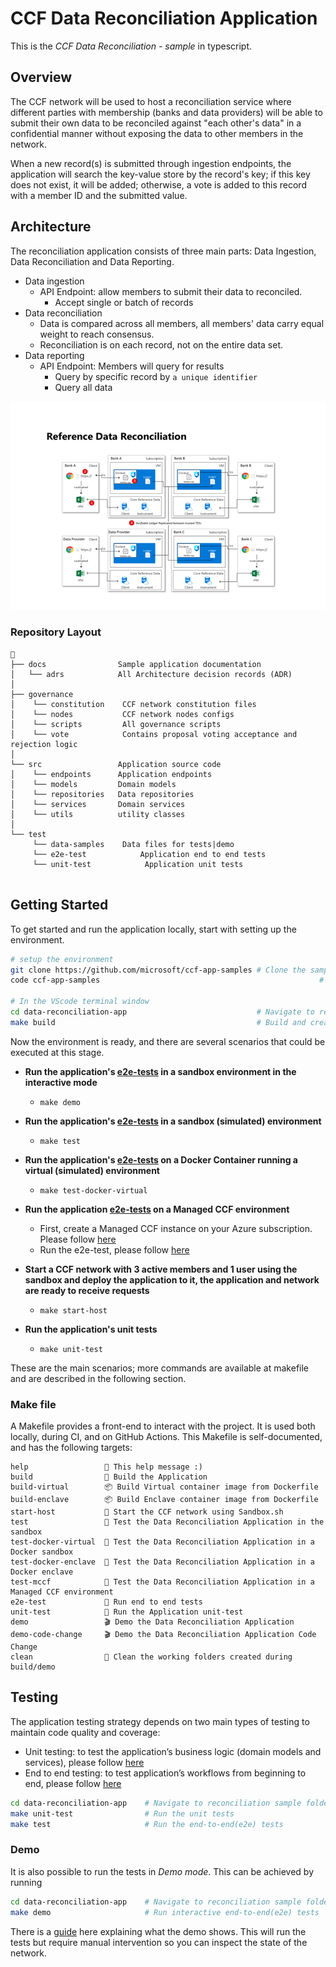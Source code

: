 # CCF Data Reconciliation Application

This is the _CCF Data Reconciliation - sample_ in typescript.

## Overview

The CCF network will be used to host a reconciliation service where different parties with membership (banks and data providers) will be able to submit their own data to be reconciled against "each other's data" in a confidential manner without exposing the data to other members in the network.

When a new record(s) is submitted through ingestion endpoints, the application will search the key-value store by the record's key; if this key does not exist, it will be added; otherwise, a vote is added to this record with a member ID and the submitted value.

## Architecture

The reconciliation application consists of three main parts: Data Ingestion, Data Reconciliation and Data Reporting.

- Data ingestion
  - API Endpoint: allow members to submit their data to reconciled.
    - Accept single or batch of records
- Data reconciliation
  - Data is compared across all members, all members' data carry equal weight to reach consensus.
  - Reconciliation is on each record, not on the entire data set.
- Data reporting
  - API Endpoint: Members will query for results
    - Query by specific record by `a unique identifier`
    - Query all data

![architecture diagram](./docs/images/architecture.png)

### Repository Layout

```text
📂
├── docs                Sample application documentation
│   └── adrs            All Architecture decision records (ADR)
│
├── governance
│    └── constitution    CCF network constitution files
│    └── nodes           CCF network nodes configs
│    └── scripts         All governance scripts
│    └── vote            Contains proposal voting acceptance and rejection logic
│
└── src                 Application source code
│    └── endpoints      Application endpoints
│    └── models         Domain models
│    └── repositories   Data repositories
│    └── services       Domain services
│    └── utils          utility classes
│
└── test
     └── data-samples    Data files for tests|demo
     └── e2e-test            Application end to end tests
     └── unit-test            Application unit tests
     

```

## Getting Started

To get started and run the application locally, start with setting up the environment.

```bash
# setup the environment
git clone https://github.com/microsoft/ccf-app-samples # Clone the samples repository
code ccf-app-samples                                                 # open samples repository in Visual studio code

# In the VScode terminal window
cd data-reconciliation-app                             # Navigate to reconciliation sample folder
make build                                             # Build and create the application deployment bundle
```

Now the environment is ready, and there are several scenarios that could be executed at this stage.

- **Run the application's [e2e-tests](./test/test.sh) in a sandbox environment in the interactive mode**
  - `make demo`

- **Run the application's [e2e-tests](./test/test.sh) in a sandbox (simulated) environment**
  - `make test`

- **Run the application's [e2e-tests](./test/test.sh) on a Docker Container running a virtual (simulated) environment**
  - `make test-docker-virtual`

- **Run the application [e2e-tests](./test/test.sh) on a Managed CCF environment**
  - First, create a Managed CCF instance on your Azure subscription. Please follow [here](https://github.com/microsoft/ccf-app-samples/tree/main/deploy#deploying-the-ccf-samples)
  - Run the e2e-test, please follow [here](https://github.com/microsoft/ccf-app-samples/tree/main/deploy#deploying-a-ccf-application-to-azure-managed-ccf)

- **Start a CCF network with 3 active members and 1 user using the sandbox and deploy the application to it, the application and network are ready to receive requests**
  - `make start-host`

- **Run the application's unit tests**
  - `make unit-test`

These are the main scenarios; more commands are available at makefile and are described in the following section.

### Make file

A Makefile provides a front-end to interact with the project. It is used both locally, during CI, and on GitHub Actions. This Makefile is self-documented, and has the following targets:

```text
help                 💬 This help message :)
build                🔨 Build the Application
build-virtual        📦 Build Virtual container image from Dockerfile
build-enclave        📦 Build Enclave container image from Dockerfile
start-host           🏃 Start the CCF network using Sandbox.sh
test                 🧪 Test the Data Reconciliation Application in the sandbox
test-docker-virtual  🧪 Test the Data Reconciliation Application in a Docker sandbox
test-docker-enclave  🧪 Test the Data Reconciliation Application in a Docker enclave
test-mccf            🧪 Test the Data Reconciliation Application in a Managed CCF environment
e2e-test             🧪 Run end to end tests
unit-test            🧪 Run the Application unit-test
demo                 🎬 Demo the Data Reconciliation Application
demo-code-change     🎬 Demo the Data Reconciliation Application Code Change
clean                🧹 Clean the working folders created during build/demo
```

## Testing

The application testing strategy depends on two main types of testing to maintain code quality and coverage:

- Unit testing: to test the application’s business logic (domain models and services), please follow [here](./test/README.md#unit-testing)
- End to end testing: to test application’s workflows from beginning to end, please follow [here](./test/README.md#end-to-end-testing)

```bash
cd data-reconciliation-app    # Navigate to reconciliation sample folder
make unit-test                # Run the unit tests
make test                     # Run the end-to-end(e2e) tests 
```

### Demo

It is also possible to run the tests in _Demo mode_. This can be achieved by running

```bash
cd data-reconciliation-app    # Navigate to reconciliation sample folder
make demo                     # Run interactive end-to-end(e2e) tests
```

There is a [guide](./docs/demo-guidance.md) here explaining what the demo shows. This will run the tests but require manual intervention so you can inspect the state of the network.
